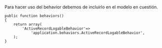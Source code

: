 Para hacer uso del behavior debemos de incluirlo en el modelo en cuestión.
	
	public function behaviors()
	{
	    return array(
	        'ActiveRecordLogableBehavior'=>
	            'application.behaviors.ActiveRecordLogableBehavior',
	    );
	}
	
